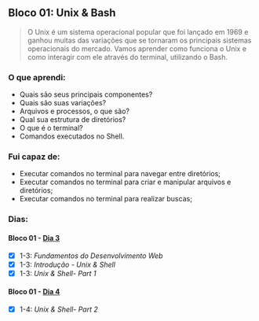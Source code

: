 ## Bloco 01: Unix & Bash

> O Unix é um sistema operacional popular que foi lançado em 1969 e ganhou muitas das variações que se tornaram os principais sistemas operacionais do mercado. Vamos aprender como funciona o Unix e como interagir com ele através do terminal, utilizando o Bash.

### O que aprendi:

- Quais são seus principais componentes?
- Quais são suas variações?
- Arquivos e processos, o que são?
- Qual sua estrutura de diretórios?
- O que é o terminal?
- Comandos executados no Shell.

### Fui capaz de:

- Executar comandos no terminal para navegar entre diretórios;
- Executar comandos no terminal para criar e manipular arquivos e diretórios;
- Executar comandos no terminal para realizar buscas;

### Dias:

#### Bloco 01 - [Dia 3](https://github.com/GabrielFQK/trybe-exercicios/tree/main/1-fundamentos/bloco-01/1-3)

- [x] 1-3: _Fundamentos do Desenvolvimento Web_
- [x] 1-3: _Introdução - Unix & Shell_
- [x] 1-3: _Unix & Shell- Part 1_

#### Bloco 01 - [Dia 4](https://github.com/GabrielFQK/trybe-exercicios/tree/main/1-fundamentos/bloco-01/1-4)

- [x] 1-4: _Unix & Shell- Part 2_